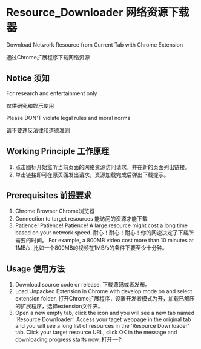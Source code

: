# Resource_Downloader 网络资源下载器
Download Network Resource from Current Tab with Chrome Extension

通过Chrome扩展程序下载网络资源

## Notice 须知 
For research and entertainment only

仅供研究和娱乐使用

Please DON'T violate legal rules and moral norms

请不要违反法律和道德准则

## Working Principle 工作原理
1. 点击图标开始监听当前页面的网络资源访问请求，并在新的页面列出链接。
2. 单击链接即可在原页面发出请求，资源加载完成后弹出下载提示。

## Prerequisites 前提要求
1. Chrome Browser Chrome浏览器
2. Connection to target resources 能访问的资源才能下载
3. Patience! Patience! Patience! A large resource might cost a long time based on your network speed. 耐心！耐心！耐心！你的网速决定了下载所需要的时间。
For example, a 800MB video cost more than 10 minutes at 1MB/s. 比如一个800MB的视频在1MB/s的条件下要至少十分钟。

## Usage 使用方法
1. Download source code or release. 下载源码或者发布。
2. Load Unpacked Extension in Chrome with develop mode on and select extension folder. 打开Chrome扩展程序，设置开发者模式为开，加载已解压的扩展程序，选择extension文件夹。 
3. Open a new empty tab, click the icon and you will see a new tab named 'Resource Downloader'. Access your taget webpage in the original tab and you will see a long list of resources in the 'Resource Downloader' tab. Click your target resource URL, click OK in the message and downloading progress starts now.
打开一个
